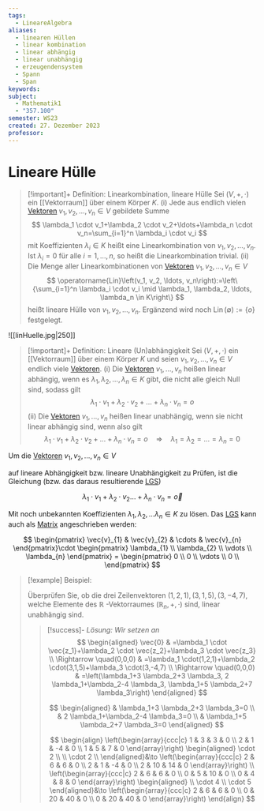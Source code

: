 ```yaml
---
tags:
  - LineareAlgebra
aliases:
  - linearen Hüllen
  - linear kombination
  - linear abhängig
  - linear unabhängig
  - erzeugendensystem
  - Spann
  - Span
keywords: 
subject:
  - Mathematik1
  - "357.100"
semester: WS23
created: 27. Dezember 2023
professor:
---
```

 

# Lineare Hülle


> [!important]+ Definition: Linearkombination, lineare Hülle
Sei $(V,+, \cdot)$ ein [[Vektorraum]] über einem Körper $K$.
(i) Jede aus endlich vielen [Vektoren](Vektor.md) $v_1, v_2, \ldots, v_n \in V$ gebildete Summe
> $$
\lambda_1 \cdot v_1+\lambda_2 \cdot v_2+\ldots+\lambda_n \cdot v_n=\sum_{i=1}^n \lambda_i \cdot v_i
> $$
> mit Koeffizienten $\lambda_i \in K$ heißt eine Linearkombination von $v_1, v_2, \ldots, v_n$. Ist $\lambda_i=0$ für alle $i=1, \ldots, n$, so heißt die Linearkombination trivial.
> (ii) Die Menge aller Linearkombinationen von [Vektoren](Vektor.md) $v_1, v_2, \ldots, v_n \in V$
> $$
\operatorname{Lin}\left(v_1, v_2, \ldots, v_n\right):=\left\{\sum_{i=1}^n \lambda_i \cdot v_i \mid \lambda_1, \lambda_2, \ldots, \lambda_n \in K\right\}
> $$
> heißt lineare Hülle von $v_1, v_2, \ldots, v_n$. Ergänzend wird noch $\operatorname{Lin}(\emptyset):=\{o\}$ festgelegt.

![[linHuelle.jpg|250]]

> [!important]+ Definition: Lineare (Un)abhängigkeit
> Sei $(V,+, \cdot)$ ein [[Vektorraum]] über einem Körper $K$ und seien $v_1, v_2, \ldots, v_n \in V$ endlich viele [Vektoren](Vektor.md).
> (i) Die [Vektoren](Vektor.md) $v_1, \ldots, v_n$ heißen linear abhängig, wenn es $\lambda_1, \lambda_2, \ldots, \lambda_n \in K$ gibt, die nicht alle gleich Null sind, sodass gilt
> $$
\lambda_1 \cdot v_1+\lambda_2 \cdot v_2+\ldots+\lambda_n \cdot v_n=o
> $$
> (ii) Die [Vektoren](Vektor.md) $v_1, \ldots, v_n$ heißen linear unabhängig, wenn sie nicht linear abhängig sind, wenn also gilt
> $$
\lambda_1 \cdot v_1+\lambda_2 \cdot v_2+\ldots+\lambda_n \cdot v_n=o \quad \Rightarrow \quad \lambda_1=\lambda_2=\ldots=\lambda_n=0
> $$

Um die [Vektoren](Vektor.md) $v_{1},v_{2},\dots,v_{n}\in V$

 auf lineare Abhängigkeit bzw. lineare Unabhängigkeit zu Prüfen, ist die Gleichung (bzw. das daraus resultierende [LGS](Lineare%20Gleichungssysteme.md))

$$
\lambda_{1}\cdot v_{1}+\lambda_{2}\cdot v_{2}\dots+\lambda_{n}\cdot v_{n}= \vec{o}
$$

Mit noch unbekannten Koeffizienten $\lambda_{1},\lambda_{2},\dots\lambda_{n}\in K$ zu lösen.
Das [LGS](Lineare%20Gleichungssysteme.md) kann auch als [Matrix](Matrix.md) angeschrieben werden:

$$
\begin{pmatrix}
\vec{v}_{1} & \vec{v}_{2} & \cdots  & \vec{v}_{n}
\end{pmatrix}\cdot \begin{pmatrix}
\lambda_{1} \\ \lambda_{2} \\ \vdots \\ \lambda_{n}
\end{pmatrix} = \begin{pmatrix}
0 \\ 0 \\ \vdots \\ 0 \\
\end{pmatrix}
$$

> [!example] Beispiel:
>
> Überprüfen Sie, ob die drei Zeilenvektoren $(1,2,1),(3,1,5),(3,-4,7)$, welche Elemente des $\mathbb{R}$ -Vektorraumes $\left(\mathbb{R}_n,+, \cdot\right)$ sind, linear unabhängig sind.
> 
> > [!success]- *Lösung: Wir setzen an*
> > $$
\begin{aligned}
\vec{0} & =\lambda_1 \cdot \vec{z_1}+\lambda_2 \cdot \vec{z_2}+\lambda_3 \cdot \vec{z_3} \\
\Rightarrow \quad(0,0,0) & =\lambda_1 \cdot(1,2,1)+\lambda_2 \cdot(3,1,5)+\lambda_3 \cdot(3,-4,7) \\
\Rightarrow \quad(0,0,0) & =\left(\lambda_1+3 \lambda_2+3 \lambda_3, 2 \lambda_1+\lambda_2-4 \lambda_3, \lambda_1+5 \lambda_2+7 \lambda_3\right)
\end{aligned}
> > $$
> >
> > $$
\begin{aligned}
& \lambda_1+3 \lambda_2+3 \lambda_3=0 \\
& 2 \lambda_1+\lambda_2-4 \lambda_3=0 \\
& \lambda_1+5 \lambda_2+7 \lambda_3=0
\end{aligned}
> >$$
> >
> > $$
\begin{align}
\left(\begin{array}{ccc|c}
1 & 3 & 3 & 0 \\
2 & 1 & -4 & 0 \\
1 & 5 & 7 & 0
\end{array}\right)
\begin{aligned}
\cdot 2 \\ \\ \cdot 2 \\
\end{aligned}&\to
\left(\begin{array}{ccc|c}
2 & 6 & 6 & 0 \\
2 & 1 & -4 & 0 \\
2 & 10 & 14 & 0
\end{array}\right)
\\
\left(\begin{array}{ccc|c}
2 & 6 & 6 & 0 \\
0 & 5 & 10 & 0 \\
0 & 4 & 8 & 0
\end{array}\right)
\begin{aligned}
\\ \cdot 4 \\ \cdot 5
\end{aligned}&\to
\left(\begin{array}{ccc|c}
2 & 6 & 6 & 0 \\
0 & 20 & 40 & 0 \\
0 & 20 & 40 & 0
\end{array}\right)
\end{align}
> > $$
